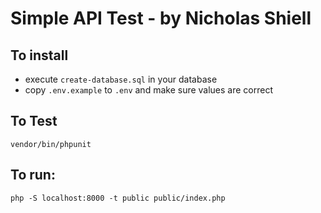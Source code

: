 # Simple API Test - by Nicholas Shiell

## To install
* execute ```create-database.sql``` in your database
* copy ```.env.example``` to ```.env``` and make sure values are correct

## To Test
```vendor/bin/phpunit```

## To run:
```php -S localhost:8000 -t public public/index.php```